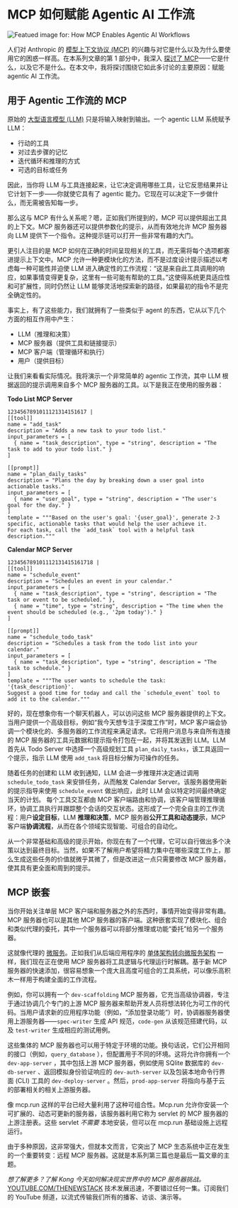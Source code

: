 # MCP 如何赋能 Agentic AI 工作流

![Featued image for: How MCP Enables Agentic AI Workflows](https://cdn.thenewstack.io/media/2025/05/c924d026-how-mcp-enables-agentic-ai-workflows2-1024x576.jpg)

人们对 Anthropic 的 [模型上下文协议 (MCP)](https://thenewstack.io/model-context-protocol-a-primer-for-the-developers/) 的兴趣与对它是什么以及为什么要使用它的困惑一样高。在本系列文章的第 1 部分中，我深入 [探讨了 MCP](https://thenewstack.io/what-is-mcp-game-changer-or-just-more-hype)——它是什么，以及它不是什么。在本文中，我将探讨围绕它如此多讨论的主要原因：赋能 agentic AI 工作流。

## 用于 Agentic 工作流的 MCP

原始的 [大型语言模型 (LLM)](https://thenewstack.io/category/llm/) 只是将输入映射到输出。一个 agentic LLM 系统赋予 LLM：

- 行动的工具
- 对过去步骤的记忆
- 迭代循环和推理的方式
- 可选的目标或任务

因此，当你将 LLM 与工具连接起来，让它决定调用哪些工具，让它反思结果并让它计划下一步——你就使它具有了 agentic 能力。它现在可以决定下一步做什么，而无需被告知每一步。

那么这与 MCP 有什么关系呢？嗯，正如我们所提到的，MCP 可以提供超出工具的上下文。MCP 服务器还可以提供参数化的提示，从而有效地允许 MCP 服务器向 LLM 提供下一个指令。这种提示链可以打开一些非常有趣的大门。

更引人注目的是 MCP 如何在正确的时间呈现相关的工具，而无需将每个选项都塞进提示上下文中。MCP 允许一种更模块化的方法，而不是过度设计提示描述以考虑每一种可能性并迫使 LLM 进入确定性的工作流程：“这是来自此工具调用的响应，如果事情变得更复杂，这里有一些可能有帮助的工具。”这使得系统更具适应性和可扩展性，同时仍然让 LLM 能够灵活地探索新的路径，如果最初的指令不是完全确定性的。

事实上，有了这些能力，我们就拥有了一些类似于 agent 的东西，它从以下几个方面的相互作用中产生：

- LLM（推理和决策）
- MCP 服务器（提供工具和链接提示）
- MCP 客户端（管理循环和执行）
- 用户（提供目标）

让我们来看看实际情况。我将演示一个非常简单的 agentic 工作流，其中 LLM 根据返回的提示调用来自多个 MCP 服务器的工具。以下是我正在使用的服务器：

**Todo List MCP Server**

```
1234567891011121314151617 |
[[tool]]
name = "add_task"
description = "Adds a new task to your todo list."
input_parameters = [
  { name = "task_description", type = "string", description = "The task to add to your todo list." }
]

[[prompt]]
name = "plan_daily_tasks"
description = "Plans the day by breaking down a user goal into actionable tasks."
input_parameters = [
  { name = "user_goal", type = "string", description = "The user's goal for the day." }
]
template = """Based on the user's goal: '{user_goal}', generate 2-3 specific, actionable tasks that would help the user achieve it.
For each task, call the `add_task` tool with a helpful task description."""
```

**Calendar MCP Server**

```
123456789101112131415161718 |
[[tool]]
name = "schedule_event"
description = "Schedules an event in your calendar."
input_parameters = [
  { name = "task_description", type = "string", description = "The task or event to be scheduled." },
  { name = "time", type = "string", description = "The time when the event should be scheduled (e.g., '2pm today')." }
]

[[prompt]]
name = "schedule_todo_task"
description = "Schedules a task from the todo list into your calendar."
input_parameters = [
  { name = "task_description", type = "string", description = "The task to schedule." }
]
template = """The user wants to schedule the task: '{task_description}'.
Suggest a good time for today and call the `schedule_event` tool to add it to the calendar."""
```

好的，现在想象你有一个聊天机器人，可以访问这些 MCP 服务器提供的上下文。当用户提供一个高级目标，例如“我今天想专注于深度工作”时，MCP 客户端会协调一个模块化的、多服务器的工作流程来满足请求。它将用户消息与来自所有连接的 MCP 服务器的工具元数据和提示指令打包在一起，并将其发送到 LLM。LLM 首先从 Todo Server 中选择一个高级规划工具 `plan_daily_tasks`，该工具返回一个提示，指示 LLM 使用 `add_task` 将目标分解为可操作的任务。

随着任务的创建和 LLM 收到通知，LLM 会进一步推理并决定通过调用 `schedule_todo_task` 来安排任务，从而触发 Calendar Server。该服务器使用新的提示指导来使用 `schedule_event` 做出响应，此时 LLM 会以特定时间最终确定当天的计划。
每个工具交互都由 MCP 客户端路由和协调，该客户端管理推理循环，协调工具执行并跟踪整个会话的交互状态。这形成了一个完全自主的工作流程：用户**设定目标**，LLM **推理和决策**，MCP 服务器**公开工具和动态提示**，MCP 客户端**协调流程**，从而在各个领域实现智能、可组合的自动化。

从一个非常基础和高级的提示开始，你现在有了一个代理，它可以自行做出多个决策以达到最终目标。当然，如果不了解用户希望将精力集中在哪些深度工作上，那么生成这些任务的价值就微乎其微了，但是改进这一点只需要修改 MCP 服务器，使其具有更全面和周到的提示。

## MCP 嵌套

当你开始关注单层 MCP 客户端和服务器之外的东西时，事情开始变得非常有趣。MCP 服务器也可以是其他 MCP 服务器的客户端。这种嵌套实现了模块化、组合和类似代理的委托，其中一个服务器可以将部分推理或功能“委托”给另一个服务器。

这就像代理的 [微服务](https://thenewstack.io/microservices/)。正如我们从后端应用程序的 [单体架构转向微服务架构](https://thenewstack.io/microservices/microservices-vs-monoliths-an-operational-comparison/) 一样，我们现在正在使用 MCP 服务器将工具逻辑与代理运行时解耦。基于新 MCP 服务器的快速添加，很容易想象一个庞大且高度可组合的工具系统，可以像乐高积木一样用于构建全面的工作流程。

例如，你可以拥有一个 `dev-scaffolding` MCP 服务器，它充当高级协调器，专注于通过协调几个专门的上游 MCP 服务器来帮助开发人员将想法转化为可工作的代码。当用户请求新的应用程序功能（例如，“添加登录功能”）时，协调器服务器使用上游服务器——`spec-writer` 生成 API 规范，`code-gen` 从该规范搭建代码，以及 `test-writer` 生成相应的测试用例。

这些集体的 MCP 服务器也可以用于特定于环境的功能。换句话说，它们公开相同的接口（例如，`query_database` ），但配置用于不同的环境。这将允许你拥有一个 `dev-app-server` ，其中包括上游 MCP 服务器，例如使用 SQlite 数据库的 `dev-db-server` 、返回模拟身份验证响应的 `dev-auth-server` 以及包装本地命令行界面 (CLI) 工具的 `dev-deploy-server` 。然后，`prod-app-server` 将指向与基于云的部署相关的相关上游服务器。

像 mcp.run 这样的平台已经大量利用了这种可组合性。Mcp.run 允许你安装一个可扩展的、动态可更新的服务器，该服务器利用它称为 servlet 的 MCP 服务器的上游注册表。这些 servlet *不需要* 本地安装，但可以在 mcp.run 基础设施上远程运行。

由于多种原因，这非常强大，但就本文而言，它突出了 MCP 生态系统中正在发生的一个重要转变：远程 MCP 服务器。这就是本系列第三篇也是最后一篇文章的主题。

*想了解更多？了解 Kong 今天如何解决现实世界中的 MCP 服务器挑战。*
[YOUTUBE.COM/THENEWSTACK](https://youtube.com/thenewstack?sub_confirmation=1)
技术发展迅速，不要错过任何一集。订阅我们的 YouTube 频道，以流式传输我们所有的播客、访谈、演示等。